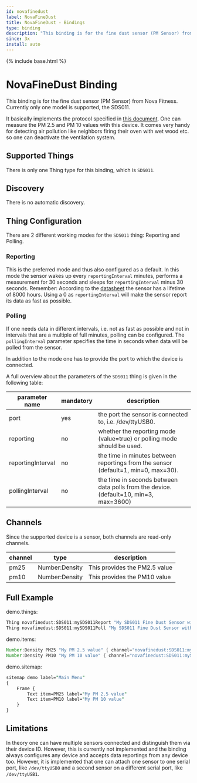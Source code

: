 ```yaml
---
id: novafinedust
label: NovaFineDust
title: NovaFineDust - Bindings
type: binding
description: "This binding is for the fine dust sensor (PM Sensor) from Nova Fitness."
since: 3x
install: auto
---
```


<!-- Attention authors: Do not edit directly. Please add your changes to the appropriate source repository -->

{% include base.html %}

# NovaFineDust Binding

This binding is for the fine dust sensor (PM Sensor) from Nova Fitness.
Currently only one model is supported, the SDS011.

It basically implements the protocol specified in [this document](https://cdn.sparkfun.com/assets/parts/1/2/2/7/5/Laser_Dust_Sensor_Control_Protocol_V1.3.pdf).
One can measure the PM 2.5 and PM 10 values with this device.
It comes very handy for detecting air pollution like neighbors firing their oven with wet wood etc. so one can deactivate the ventilation system.

## Supported Things

There is only one Thing type for this binding, which is `SDS011`.

## Discovery

There is no automatic discovery.

## Thing Configuration

There are 2 different working modes for the `SDS011` thing: Reporting and Polling.

### Reporting

This is the preferred mode and thus also configured as a default.
In this mode the sensor wakes up every `reportingInterval` minutes, performs a measurement for 30 seconds and sleeps for `reportingInterval` minus 30 seconds.
Remember: According to the [datasheet](https://www-sd-nf.oss-cn-beijing.aliyuncs.com/%E5%AE%98%E7%BD%91%E4%B8%8B%E8%BD%BD/SDS011%20laser%20PM2.5%20sensor%20specification-V1.4.pdf) the sensor has a lifetime of 8000 hours. Using a 0 as `reportingInterval` will make the sensor report its data as fast as possible.

### Polling

If one needs data in different intervals, i.e. not as fast as possible and not in intervals that are a multiple of full minutes, polling can be configured.
The `pollingInterval` parameter specifies the time in seconds when data will be polled from the sensor.

In addition to the mode one has to provide the port to which the device is connected.

A full overview about the parameters of the `SDS011` thing is given in the following table:

| parameter name    | mandatory | description                                                                           |
|-------------------|-----------|---------------------------------------------------------------------------------------|
| port              | yes       | the port the sensor is connected to, i.e. /dev/ttyUSB0.                              |
| reporting         | no        | whether the reporting mode (value=true) or polling mode should be used.               |
| reportingInterval | no        | the time in minutes between reportings from the sensor (default=1, min=0, max=30).    |
| pollingInterval   | no        | the time in seconds between data polls from the device. (default=10, min=3, max=3600) |

## Channels

Since the supported device is a sensor, both channels are read-only channels.

| channel  | type           | description                   |
|----------|----------------|-------------------------------|
| pm25     | Number:Density | This provides the PM2.5 value |
| pm10     | Number:Density | This provides the PM10 value  |

## Full Example

demo.things:

```java
Thing novafinedust:SDS011:mySDS011Report "My SDS011 Fine Dust Sensor with reporting" [ port="/dev/ttyUSB0", reporting=true, reportingInterval=1 ]
Thing novafinedust:SDS011:mySDS011Poll "My SDS011 Fine Dust Sensor with polling" [ port="/dev/ttyUSB0", reporting=false, pollingInterval=10 ]
```

demo.items:

```java
Number:Density PM25 "My PM 2.5 value" { channel="novafinedust:SDS011:mySDS011Report:pm25" }
Number:Density PM10 "My PM 10 value" { channel="novafinedust:SDS011:mySDS011Report:pm10" }
```

demo.sitemap:

```perl
sitemap demo label="Main Menu"
{
    Frame {
        Text item=PM25 label="My PM 2.5 value"
        Text item=PM10 label="My PM 10 value"
    }
}
```

## Limitations

In theory one can have multiple sensors connected and distinguish them via their device ID. However, this is currently not implemented and the binding always configures any device and accepts data reportings from any device too.
However, it is implemented that one can attach one sensor to one serial port, like `/dev/ttyUSB0` and a second sensor on a different serial port, like `/dev/ttyUSB1`.
